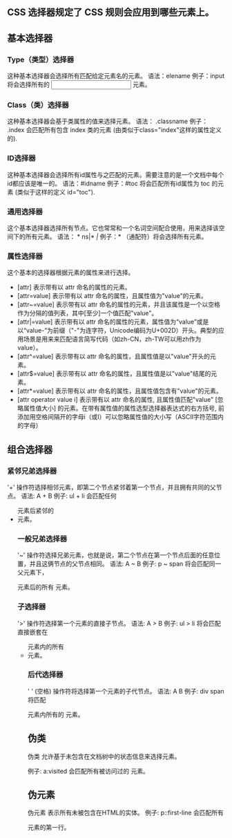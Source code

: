 ## CSS 选择器规定了 CSS 规则会应用到哪些元素上。

## 基本选择器

### Type（类型）选择器

这种基本选择器会选择所有匹配给定元素名的元素。
语法：elename
例子：input 将会选择所有的 <input> 元素。

### Class（类）选择器

这种基本选择器会基于类属性的值来选择元素。
语法： .classname
例子： .index 会匹配所有包含 index 类的元素 (由类似于class="index"这样的属性定义的).

### ID选择器

这种基本选择器会选择所有id属性与之匹配的元素。需要注意的是一个文档中每个id都应该是唯一的。
语法：#idname
例子：#toc 将会匹配所有id属性为 toc 的元素 (类似于这样的定义 id="toc").

### 通用选择器

这个基本选择器选择所有节点。它也常常和一个名词空间配合使用，用来选择该空间下的所有元素。
语法： * ns|* *|*
例子：* （通配符）将会选择所有元素。

### 属性选择器

这个基本的选择器根据元素的属性来进行选择。

- [attr]
  表示带有以 attr 命名的属性的元素。
- [attr=value]
  表示带有以 attr 命名的属性，且属性值为"value"的元素。
- [attr~=value]
  表示带有以 attr 命名的属性的元素，并且该属性是一个以空格作为分隔的值列表，其中[至少]一个值匹配"value"。
- [attr|=value]
  表示带有以 attr 命名的属性的元素，属性值为“value”或是以“value-”为前缀（"-"为连字符，Unicode编码为U+002D）开头。典型的应用场景是用来来匹配语言简写代码（如zh-CN，zh-TW可以用zh作为value）。
- [attr^=value]
  表示带有以 attr 命名的属性，且属性值是以"value"开头的元素。
- [attr$=value]
  表示带有以 attr 命名的属性，且属性值是以"value"结尾的元素。
- [attr*=value]
  表示带有以 attr 命名的属性，且属性值包含有"value"的元素。
- [attr operator value i]
  表示带有以 attr 命名的属性, 且属性值匹配"value" [忽略属性值大小] 的元素。在带有属性值的属性选型选择器表达式的右方括号, 前添加用空格间隔开的字母i（或I）可以忽略属性值的大小写（ASCII字符范围内的字母）

## 组合选择器

### 紧邻兄弟选择器

'+' 操作符选择相邻元素，即第二个节点紧邻着第一个节点，并且拥有共同的父节点。
语法: A + B
例子: ul + li 会匹配任何 <ul> 元素后紧邻的 <li> 元素。

### 一般兄弟选择器

'~' 操作符选择兄弟元素，也就是说，第二个节点在第一个节点后面的任意位置，并且这俩节点的父节点相同。
语法: A ~ B
例子: p ~ span 将会匹配同一父元素下，<p> 元素后的所有 <span> 元素。

### 子选择器

'>' 操作符选择第一个元素的直接子节点。
语法: A > B
例子: ul > li 将会匹配直接嵌套在 <ul> 元素内的所有 <li> 元素。

### 后代选择器

' '  (空格) 操作符将选择第一个元素的子代节点。
语法: A B
例子: div span 将匹配 <div> 元素内所有的 <span> 元素。

## 伪类







伪类 允许基于未包含在文档树中的状态信息来选择元素。

例子: a:visited 会匹配所有被访问过的  <a>  元素。

## 伪元素

伪元素 表示所有未被包含在HTML的实体。
例子: p::first-line 会匹配所有 <p> 元素的第一行。